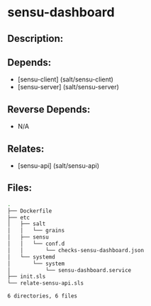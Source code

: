 # sensu-dashboard

## Description:



## Depends:

  -  [sensu-client] (salt/sensu-client)
  -  [sensu-server] (salt/sensu-server)

## Reverse Depends:

  -  N/A

## Relates:

  -  [sensu-api] (salt/sensu-api)

## Files:

```bash
.
├── Dockerfile
├── etc
│   ├── salt
│   │   └── grains
│   ├── sensu
│   │   └── conf.d
│   │       └── checks-sensu-dashboard.json
│   └── systemd
│       └── system
│           └── sensu-dashboard.service
├── init.sls
└── relate-sensu-api.sls

6 directories, 6 files
```
